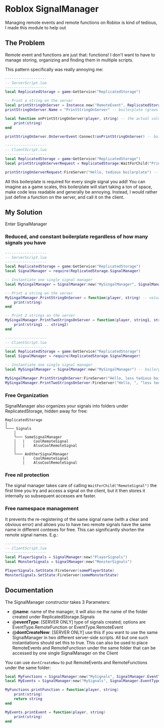 # Roblox SignalManager
Managing remote events and remote functions on Roblox is kind of tedious, I made this module to help out

## The Problem
Remote event and functions are just that: functions! I don't want to have to manage storing, organizing and finding them in multiple scripts.

This pattern specifically was really annoying me:

```lua
-------------------
-- ServerScript.lua
-------------------
local ReplicatedStorage = game:GetService("ReplicatedStorage")

-- Print a string on the server
local printStringOnServer = Instance.new("RemoteEvent", ReplicatedStorage) -- boilerplate (grows with # of signals)
printStringOnServer.Name = "PrintStringOnServer" -- boilerplate (grows with # of signals)

local function onPrintStringOnServer(player, string) -- the actual valuable code
    print(string)
end

printStringOnServer.OnServerEvent:Connect(onPrintStringOnServer) -- boilerplate (grows with # of signals)

-------------------
-- ClientScript.lua
-------------------
local ReplicatedStorage = game:GetService("ReplicatedStorage")
local printStringOnServerRequest = ReplicatedStorage:WaitForChild("PrintStringOnServer") -- boilerplate (grows with # of signals)

printStringOnServerRequest:FireServer("Hello, tedious boilerplate") -- the actual valuable code
```

All this boilerplate is required for every single signal you add! You can imagine as a game scales, this boilerplate will start taking a ton of space, make code less readable and generally be annoying. Instead, I would rather just define a function on the server, and call it on the client.

## My Solution
Enter SignalManager

### Reduced, and constant boilerplate regardless of how many signals you have
```lua
-------------------
-- ServerScript.lua
-------------------
local ReplicatedStorage = game:GetService("ReplicatedStorage")
local SignalManager = require(ReplicatedStorage.SignalManager)

-- Instantiate one single signal manager
local MySingalManager = SignalManager:new("MySingalManager", SignalManager.EventType.RemoteEvent) -- boilerplate (does not grow with # of signals)

-- Print a string on the server
MySingalManager.PrintStringOnServer = function(player, string) -- valuable code
    print(string)
end

-- Print 2 strings on the server
MySingalManager.PrintTwoStringsOnServer = function(player, string1, string1) -- valuable code
    print(string1 .. string2)
end

-------------------
-- ClientScript.lua
-------------------
local ReplicatedStorage = game:GetService("ReplicatedStorage")
local SignalManager = require(ReplicatedStorage.SignalManager)

-- Instantiate one single signal manager
local MySingalManager = SignalManager:new("MySingalManager") -- boilerplate (does not grow with # of signals)

MySingalManager.PrintStringOnServer:FireServer("Hello, less tedious boilerplate") -- valuable code
MySingalManager.PrintTwoStringsOnServer:FireServer("Hello, ", "less tedious boilerplate") -- valuable code
```

### Free Organization

SignalManager also organizes your signals into folders under ReplicatedStorage, hidden away for free:

```
ReplicatedStorage
│
└─── Signals
    │
    └─── SomeSignalManager
    │   |    CoolRemoteSignal
    │   |    AlsoCoolRemoteSignal
    │   
    └─── AnOtherSignalManager
        |    CoolRemoteSignal
        |    AlsoCoolRemoteSignal
```

### Free nil protection
The signal manager takes care of calling `WaitForChild("RemoteSignal")` the first time you try and access a signal on the client, but it then stores it internally so subsequent accesses are faster.

### Free namespace management
It prevents the re-registering of the same signal name (with a clear and obvious error) and allows you to have two remote signals have the same name in different contexes for free. This can significantly shorten the remote signal names. E.g.:
```lua
-------------------
-- ClientScript.lua
-------------------
local PlayerSignals = SignalManager:new("PlayerSignals")
local MonsterSignals = SignalManager:new("MonsterSignals")

PlayerSignals.SetState:FireServer(somePlayerState)
MonsterSignals.SetState:FireServer(someMonsterState)
```

## Documentation
The SignalManager constructor takes 3 Parameters:
- @**name**: 			name of the manager, it will also ne the name of the folder created under ReplicatedStorage.Signals
- @**eventType**: 	    \[SERVER ONLY\] type of signals created; options are EventType.RemoteFunction or EventType.RemoteEvent
- @**dontCreateNew**:   \[SERVER ONLY\] use this if you want to use the same SignalManager in two different server-side scripts.
						All but one such instantiations should set this to true. This can also be used to place RemoteEvents
						and RemoteFunctiosn under the same folder that can be accessed by one single SignalManager on the Client

You can use `dontCreateNew` to put RemoteEvents and RemoteFunctions under the same folder:
```lua
local MyFunctions = SignalManager:new("MySignals", SignalManager.EventType.RemoteFunction)
local MyEvents = SignalManager:new("MySignals", SignalManager.EventType.RemoteEvent)

MyFunctions.printFunction = function(player, string)
    print(string)
    return string
end

MyEvents.printEvent = function(player, string)
    print(string)
end
```
